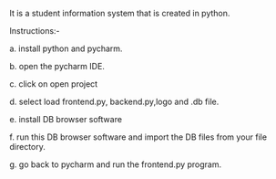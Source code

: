 It is a student information system that is created in python. 

Instructions:-

a. install python and pycharm.

b. open the pycharm IDE.

c. click on open project

d. select load frontend.py, backend.py,logo and .db file.

e. install DB browser software

f. run this DB browser software and import the DB files from your file directory.

g. go back to pycharm and run the frontend.py program. 
